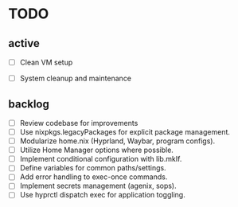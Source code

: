 # TODO
## active
- [ ] Clean VM setup

- [ ] System cleanup and maintenance

## backlog
- [ ] Review codebase for improvements
- [ ] Use nixpkgs.legacyPackages for explicit package management.
- [ ] Modularize home.nix (Hyprland, Waybar, program configs).
- [ ] Utilize Home Manager options where possible.
- [ ] Implement conditional configuration with lib.mkIf.
- [ ] Define variables for common paths/settings.
- [ ] Add error handling to exec-once commands.
- [ ] Implement secrets management (agenix, sops).
- [ ] Use hyprctl dispatch exec for application toggling.
